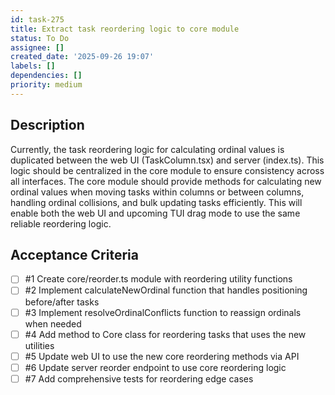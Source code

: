 ```yaml
---
id: task-275
title: Extract task reordering logic to core module
status: To Do
assignee: []
created_date: '2025-09-26 19:07'
labels: []
dependencies: []
priority: medium
---
```


## Description

<!-- SECTION:DESCRIPTION:BEGIN -->
Currently, the task reordering logic for calculating ordinal values is duplicated between the web UI (TaskColumn.tsx) and server (index.ts). This logic should be centralized in the core module to ensure consistency across all interfaces. The core module should provide methods for calculating new ordinal values when moving tasks within columns or between columns, handling ordinal collisions, and bulk updating tasks efficiently. This will enable both the web UI and upcoming TUI drag mode to use the same reliable reordering logic.
<!-- SECTION:DESCRIPTION:END -->

## Acceptance Criteria
<!-- AC:BEGIN -->
- [ ] #1 Create core/reorder.ts module with reordering utility functions
- [ ] #2 Implement calculateNewOrdinal function that handles positioning before/after tasks
- [ ] #3 Implement resolveOrdinalConflicts function to reassign ordinals when needed
- [ ] #4 Add method to Core class for reordering tasks that uses the new utilities
- [ ] #5 Update web UI to use the new core reordering methods via API
- [ ] #6 Update server reorder endpoint to use core reordering logic
- [ ] #7 Add comprehensive tests for reordering edge cases
<!-- AC:END -->
